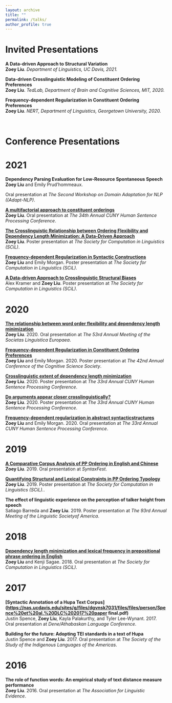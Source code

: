 ```yaml
---
layout: archive
title: ""
permalink: /talks/
author_profile: true
---
```


Invited Presentations
======

<b>A Data-driven Approach to Structural Variation</b> <br> 
<b>Zoey Liu</b>.
<i>Department of Linguistics, UC Davis, 2021.</i>

<b>Data-driven Crosslinguistic Modeling of Constituent Ordering Preferences</b> <br> 
<b>Zoey Liu</b>.
<i>TedLab, Department of Brain and Cognitive Sciences, MIT, 2020.</i>

<b>Frequency-dependent Regularization in Constituent Ordering Preferences</b> <br> 
<b>Zoey Liu</b>.
<i> NERT, Department of Linguistics, Georgetown University, 2020.</i>

<br>

Conference Presentations
======

2021
======

<b>Dependency Parsing Evaluation for Low-Resource Spontaneous Speech</b> <br>
<b>Zoey Liu</b> and Emily Prud’hommeaux.

Oral presentation at <i>The Second Workshop on Domain Adaptation for NLP ((Adapt-NLP)</i>.

<b>[A multifactorial approach to constituent orderings](https://www.youtube.com/watch?v=uUFGrilspbk&t=13s)</b> <br> 
<b>Zoey Liu</b>.
Oral presentation at <i>The 34th Annual CUNY Human Sentence Processing Conference</i>. 

<b>[The Crosslinguistic Relationship between Ordering Flexibility and Dependency Length Minimization: A Data-Driven Approach](https://scholarworks.umass.edu/scil/vol4/iss1/25)</b> <br> 
<b>Zoey Liu</b>.
Poster presentation at <i>The Society for Computation in Linguistics (SCiL)</i>.

<b>[Frequency-dependent Regularization in Syntactic Constructions](https://scholarworks.umass.edu/scil/vol4/iss1/42)</b> <br> 
<b>Zoey Liu</b> and Emily Morgan.
Poster presentation at <i>The Society for Computation in Linguistics (SCiL)</i>. 

<b>[A Data-driven Approach to Crosslinguistic Structural Biases](https://scholarworks.umass.edu/scil/vol4/iss1/31)</b> <br> 
Alex Kramer and <b>Zoey Liu</b>.
Poster presentation at <i>The Society for Computation in Linguistics (SCiL)</i>. 


2020
======

<b>[The relationship between word order flexibility and dependency length minimization](https://osf.io/6vztu/)</b> <br> 
<b>Zoey Liu</b>.
2020.
Oral presentation at <i>The 53rd Annual Meeting of the Societas Linguistica Europaea</i>. 

<b>[Frequency-dependent Regularization in Constituent Ordering Preferences](https://cognitivesciencesociety.org/cogsci20/papers/0751/0751.pdf)</b> <br> 
<b>Zoey Liu</b> and Emily Morgan.
2020.
Poster presentation at <i>The 42nd Annual Conference of the Cognitive Science Society</i>. 

<b>[Crosslinguistic extent of dependency length minimization](https://osf.io/v9cxu/)</b> <br> 
<b>Zoey Liu</b>.
2020.
Poster presentation at <i>The 33rd Annual CUNY Human Sentence Processing Conference</i>. 

<b>[Do arguments appear closer crosslinguistically?](https://osf.io/3hyug/)</b> <br> 
<b>Zoey Liu</b>.
2020.
Poster presentation at <i>The 33rd Annual CUNY Human Sentence Processing Conference</i>. 

<b>[Frequency-dependent regularization in abstract syntacticstructures](https://osf.io/6ry9g/?show=view)</b> <br> 
<b>Zoey Liu</b> and Emily Morgan.
2020.
Oral presentation at <i>The 33rd Annual CUNY Human Sentence Processing Conference</i>. 



2019
======

<b>[A  Comparative  Corpus  Analysis  of  PP  Ordering  in  English  and  Chinese](https://www.aclweb.org/anthology/W19-7905/)</b> <br> 
<b>Zoey Liu</b>.
2019.
Oral presentation at <i>SyntaxFest</i>. 

<b>[Quantifying  Structural  and  Lexical  Constraints  in  PP  Ordering  Typology](https://scholarworks.umass.edu/scil/vol2/iss1/33/)</b> <br> 
<b>Zoey Liu</b>.
2019.
Poster presentation at <i>The Society for Computation in Linguistics (SCiL).</i>.

<b>The  effect  of  linguistic  experience  on  the  perception  of talker height from speech</b> <br> 
Satiago Barreda and <b>Zoey Liu</b>.
2019.
Poster presentation at <i>The 93rd Annual Meeting of the Linguistic Societyof America</i>. 



2018
======

<b>[Dependency length minimization and lexical frequency in prepositional phrase ordering in English](https://scholarworks.umass.edu/scil/vol1/iss1/23/)</b> <br> 
<b>Zoey Liu</b> and Kenji Sagae.
2018.
Oral presentation at <i>The Society for Computation in Linguistics (SCiL).</i>


2017
======

<b>[Syntactic Annotation of a Hupa Text Corpus](https://nas.ucdavis.edu/sites/g/files/dgvnsk7031/files/files/person/Spence%20et%20al.%20DLC%202017%20paper
final.pdf)</b> <br> 
Justin Spence, <b>Zoey Liu</b>, Kayla Palakurthy, and Tyler Lee-Wynant.
2017.
Oral presentation at <i>Dene/Athabaskan Language Conference</i>. 

<b>Building for the future: Adopting TEI standards in a text of Hupa</b> <br> 
Justin Spence and <b>Zoey Liu</b>.
2017.
Oral presentation at <i>The Society of the Study of the Indigenous Languages of the Americas</i>. 


2016
======

<b>The role of function words:  An empirical study of text distance measure performance</b> <br> 
<b>Zoey Liu</b>.
2016.
Oral presentation at <i>The Association for Linguistic Evidence</i>. 
